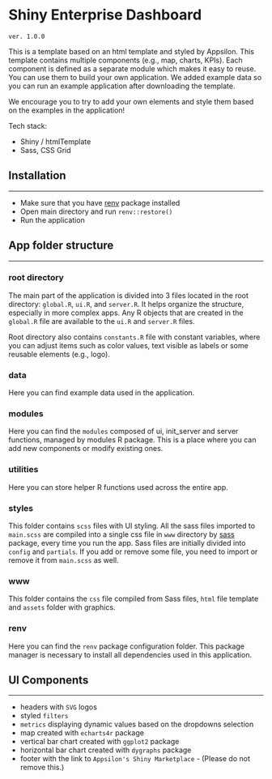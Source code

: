 # Shiny Enterprise Dashboard
`ver. 1.0.0`

This is a template based on an html template and styled by Appsilon. This template contains multiple components (e.g., map, charts, KPIs). Each component is defined as a separate module which makes it easy to reuse. You can use them to build your own application. We added example data so you can run an example application after downloading the template. 

We encourage you to try to add your own elements and style them based on the examples in the application!

Tech stack:
- Shiny / htmlTemplate
- Sass, CSS Grid

## Installation
---
- Make sure that you have [renv]("https://rstudio.github.io/renv/articles/renv.html) package installed 
- Open main directory and run `renv::restore()`
- Run the application

## App folder structure
---
### **root directory**
The main part of the application is divided into 3 files located in the root directory: `global.R`, `ui.R`, and `server.R`. It helps organize the structure, especially in more complex apps. Any R objects that are created in the `global.R` file are available to the `ui.R` and `server.R` files. 

Root directory also contains `constants.R` file with constant variables, where you can adjust items such as color values, text visible as labels or some reusable elements (e.g., logo).

### **data**
Here you can find example data used in the application.

### **modules**
Here you can find the `modules` composed of ui, init_server and server functions, managed by modules R package. This is a place where you can add new components or modify existing ones.

### **utilities**
Here you can store helper R functions used across the entire app.

### **styles**
This folder contains `scss` files with UI styling. All the sass files imported to `main.scss` are compiled into a single css file in `www` directory by [sass]("https://rstudio.github.io/sass/index.html") package, every time you run the app. Sass files are initially divided into `config` and `partials`. If you add or remove some file, you need to import or remove it from `main.scss` as well. 

### **www**
This folder contains the `css` file compiled from Sass files, `html` file template and `assets` folder with graphics.

### **renv**
Here you can find the `renv` package configuration folder. This package manager is necessary to install all dependencies used in this application.

## UI Components
---
- headers with `SVG` logos
- styled `filters`
- `metrics` displaying dynamic values based on the dropdowns selection
- map created with `echarts4r` package
- vertical bar chart created with `ggplot2` package
- horizontal bar chart created with `dygraphs` package
- footer with the link to `Appsilon's Shiny Marketplace` - (Please do not remove this.)
